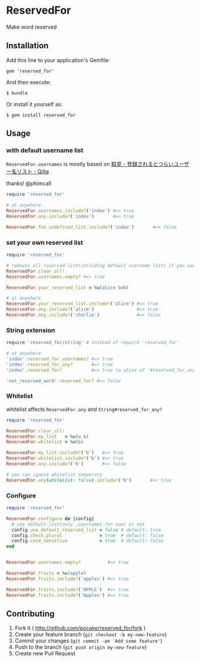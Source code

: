 # ReservedFor

Make word reserved

## Installation

Add this line to your application's Gemfile:

    gem 'reserved_for'

And then execute:

    $ bundle

Or install it yourself as:

    $ gem install reserved_for

## Usage

### with default username list
`ReservedFor.usernames` is mostly based on [知見 - 登録されるとつらいユーザー名リスト - Qiita](http://qiita.com/phimcall/items/4c559b70f70ea7f1953b)

thanks! @phimcall

```ruby
require 'reserved_for'

# at anywhere
ReservedFor.usernames.include?('index') #=> true
ReservedFor.any.include?('index')       #=> true

ReservedFor.foo_undefined_list.include?('index')       #=> false
```

### set your own reserved list

```ruby
require 'reserved_for'

# removes all reserved-list(including default username list) if you want
ReservedFor.clear_all!
ReservedFor.usernames.empty? #=> true

ReservedFor.your_reserved_list = %w(alice bob)

# at anywhere
ReservedFor.your_reserved_list.include?('alice') #=> true
ReservedFor.any.include?('alice')                #=> true
ReservedFor.any.include?('charlie')              #=> false
```

### String extension
```ruby
require 'reserved_for/string' # instead of require 'reserved_for'

# at anywhere
'index'.reserved_for_usernames? #=> true
'index'.reserved_for_any?       #=> true
'index'.reserved_for?           #=> true (a alias of '#reserved_for_any?')

'not_reserved_word'.reserved_for? #=> false
```

### Whitelist

whitelist affects `ReservedFor.any` and `String#reserved_for_any?`

```ruby
require 'reserved_for'

ReservedFor.clear_all!
ReservedFor.my_list   = %w(a b)
ReservedFor.whitelist = %w(b)

ReservedFor.my_list.include?('b')   #=> true
ReservedFor.whitelist.include?('b') #=> true
ReservedFor.any.include?('b')       #=> false

# you can ignore whitelist temporary
ReservedFor.any(whitelist: false).include?('b')       #=> true

```

### Configure
```ruby
require 'reserved_for'

ReservedFor.configure do |config|
  # use default-list(only .usernames for now) or not
  config.use_default_reserved_list = false # default: true
  config.check_plural              = true  # default: false
  config.case_sensitive            = true  # default: false
end


ReservedFor.usernames.empty?          #=> true

ReservedFor.fruits = %w(apple)
ReservedFor.fruits.include?('apples') #=> true

ReservedFor.fruits.include?('APPLE')  #=> true
ReservedFor.fruits.include?('Apples') #=> true

```


## Contributing

1. Fork it ( http://github.com/pocake/reserved_for/fork )
2. Create your feature branch (`git checkout -b my-new-feature`)
3. Commit your changes (`git commit -am 'Add some feature'`)
4. Push to the branch (`git push origin my-new-feature`)
5. Create new Pull Request
